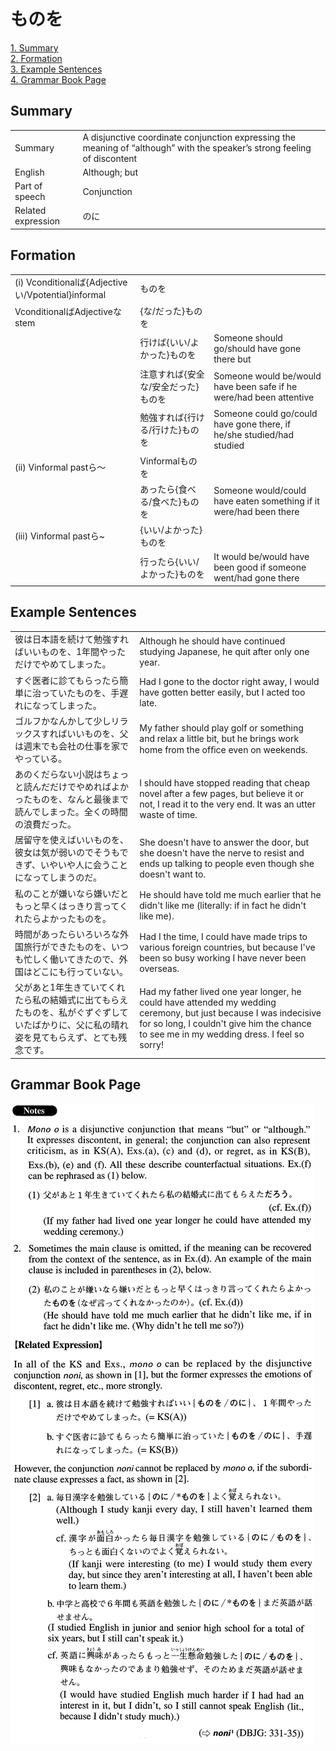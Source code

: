 # ものを

[1. Summary](#summary)<br>
[2. Formation](#formation)<br>
[3. Example Sentences](#example-sentences)<br>
[4. Grammar Book Page](#grammar-book-page)<br>


## Summary

<table><tr>   <td>Summary</td>   <td>A disjunctive coordinate conjunction expressing the meaning of “although” with the speaker’s strong feeling of discontent</td></tr><tr>   <td>English</td>   <td>Although; but</td></tr><tr>   <td>Part of speech</td>   <td>Conjunction</td></tr><tr>   <td>Related expression</td>   <td>のに</td></tr></table>

## Formation

<table class="table"><tbody><tr class="tr head"><td class="td"><span class="numbers">(i)</span> <span class="bold">Vconditionalば{Adjectiveい/Vpotential}informal</span></td><td class="td"><span class="concept">ものを</span></td><td class="td"></td></tr><tr class="tr head"><td class="td"><span class="bold">VconditionalばAdjectiveな stem</span></td><td class="td"><span>{な/だった}</span><span class="concept">ものを</span></td><td class="td"></td></tr><tr class="tr"><td class="td"></td><td class="td"><span>行けば{いい/よかった}</span><span class="concept">ものを</span></td><td class="td"><span>Someone should go/should have gone there but</span></td></tr><tr class="tr"><td class="td"></td><td class="td"><span>注意すれば{安全な/安全だった}</span><span class="concept">ものを</span></td><td class="td"><span>Someone would be/would have been safe if he were/had been attentive</span></td></tr><tr class="tr"><td class="td"></td><td class="td"><span>勉強すれば{行ける/行けた}</span><span class="concept">ものを</span></td><td class="td"><span>Someone could go/could have gone there, if he/she    studied/had studied</span></td></tr><tr class="tr head"><td class="td"><span class="numbers">(ii)</span> <span class="bold">Vinformal pastら～</span></td><td class="td"><span>Vinformal</span><span class="concept">ものを</span></td><td class="td"></td></tr><tr class="tr"><td class="td"></td><td class="td"><span>あったら{食べる/食べた}</span><span class="concept">ものを</span></td><td class="td"><span>Someone would/could have eaten something if it were/had been there</span></td></tr><tr class="tr head"><td class="td"><span class="numbers">(iii)</span> <span class="bold">Vinformal pastら~</span></td><td class="td"><span>{いい/よかった}</span><span class="concept">ものを</span></td><td class="td"></td></tr><tr class="tr"><td class="td"></td><td class="td"><span>行ったら{いい/よかった}</span><span class="concept">ものを</span></td><td class="td"><span>It would be/would have been good if someone went/had gone there</span></td></tr></tbody></table>

## Example Sentences

<table><tr>   <td>彼は日本語を続けて勉強すればいいものを、1年間やっただけでやめてしまった。</td>   <td>Although he should have continued studying Japanese, he quit after only one year.</td></tr><tr>   <td>すぐ医者に診てもらったら簡単に治っていたものを、手遅れになってしまった。</td>   <td>Had I gone to the doctor right away, I would have gotten better easily, but I acted too late.</td></tr><tr>   <td>ゴルフかなんかして少しリラックスすればいいものを、父は週末でも会社の仕事を家でやっている。</td>   <td>My father should play golf or something and relax a little bit, but he brings work home from the ofﬁce even on weekends.</td></tr><tr>   <td>あのくだらない小説はちょっと読んだだけでやめればよかったものを、なんと最後まで読んでしまった。全くの時間の浪費だった。</td>   <td>I should have stopped reading that cheap novel after a few pages, but believe it or not, I read it to the very end. It was an utter waste of time.</td></tr><tr>   <td>居留守を使えばいいものを、彼女は気が弱いのでそうもできず、いやいや人に会うことになってしまうのだ。</td>   <td>She doesn't have to answer the door, but she doesn't have the nerve to resist and ends up talking to people even though she doesn't want to.</td></tr><tr>   <td>私のことが嫌いなら嫌いだともっと早くはっきり言ってくれたらよかったものを。</td>   <td>He should have told me much earlier that he didn't like me (literally: if in fact he didn't like me).</td></tr><tr>   <td>時間があったらいろいろな外国旅行ができたものを、いつも忙しく働いてきたので、外国はどこにも行っていない。</td>   <td>Had I the time, I could have made trips to various foreign countries, but because I've been so busy working I have never been overseas.</td></tr><tr>   <td>父があと1年生きていてくれたら私の結婚式に出てもらえたものを、私がぐずぐずしていたばかりに、父に私の晴れ姿を見てもらえず、とても残念です。</td>   <td>Had my father lived one year longer, he could have attended my wedding ceremony, but just because I was indecisive for so long, I couldn't give him the chance to see me in my wedding dress. I feel so sorry!</td></tr></table>

## Grammar Book Page

![](../img/Advancedものを.png)

